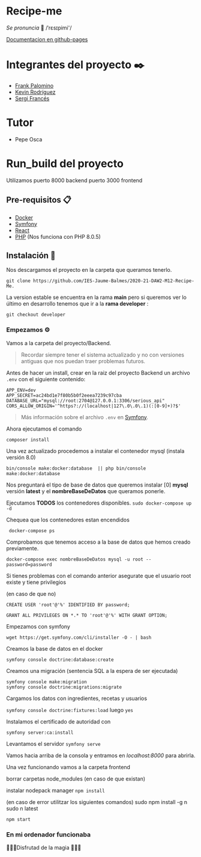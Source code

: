 # Recipe-me

*Se pronuncia* 📖 /ˈrɛsɪpimi'/

[Documentacion en github-pages](https://ies-jaume-balmes.github.io/2020-21-DAW2-M12-Recipe-Me/)

# Integrantes del proyecto ✒️
- [Frank Palomino](https://github.com/FrankPalomino)
- [Kevin Rodríguez](https://github.com/KevinrodriguezFernand)
- [Sergi Francés](https://github.com/francessergi)

# Tutor
- Pepe Osca

# Run_build del proyecto 


Utilizamos puerto 8000 backend puerto 3000 frontend

## Pre-requisitos 📋 

* [Docker](https://www.docker.com/products/docker-desktop)
* [Symfony](https://symfony.com/download) 
* [React](https://reactjs.org/)
* [PHP](https://www.php.net/downloads.php) (Nos funciona con PHP 8.0.5)

## Instalación 🔧

Nos descargamos el proyecto en la carpeta que queramos tenerlo. 
```
git clone https://github.com/IES-Jaume-Balmes/2020-21-DAW2-M12-Recipe-Me.
```
La version estable se encuentra en la rama **main** pero si queremos ver lo último en desarrollo tenemos que ir a la **rama developer** :
```
git checkout developer
```

### Empezamos ⚙️
Vamos a la carpeta del proyecto/Backend.

>Recordar siempre tener el sistema actualizado y no con versiones antiguas que nos puedan traer problemas futuros.

Antes de hacer un install, crear en la raiz del proyecto Backend un archivo ``.env`` con el siguiente contenido:

```
APP_ENV=dev
APP_SECRET=ac24bd1e7f80b5b0f2eeea7239c97cba
DATABASE_URL="mysql://root:2704@127.0.0.1:3306/serious_api"
CORS_ALLOW_ORIGIN='^https?://(localhost|127\.0\.0\.1)(:[0-9]+)?$'
```
 >Más información sobre el archivo ``.env`` en [Symfony](https://symfony.com/doc/current/best_practices.html#use-environment-variables-for-infrastructure-configuration).

Ahora ejecutamos el comando
```
composer install
```

Una vez actualizado procedemos a instalar el contenedor mysql (instala versión 8.0)

```
bin/console make:docker:database  || php bin/console make:docker:database
```

Nos preguntará el tipo de base de datos que queremos instalar [0] __mysql__ versión __latest__ y el __nombreBaseDeDatos__ que queramos ponerle.

Ejecutamos **TODOS** los contenedores disponibles.
```sudo docker-compose up -d```

Chequea que los contenedores estan encendidos

``` docker-compose ps```

Comprobamos que tenemos acceso a la base de datos que hemos creado previamente.
```
docker-compose exec nombreBaseDeDatos mysql -u root --password=password
```

Si tienes problemas con el comando anterior asegurate que el usuario root existe y tiene privilegios 


(en caso de que no)
```
CREATE USER 'root'@'%' IDENTIFIED BY password;

GRANT ALL PRIVILEGES ON *.* TO 'root'@'%' WITH GRANT OPTION;
```


Empezamos con symfony
```
wget https://get.symfony.com/cli/installer -O - | bash
```

Creamos la base de datos en el docker
```
symfony console doctrine:database:create
```

Creamos una migración (sentencia SQL a la espera de ser ejecutada)
```
symfony console make:migration
symfony console doctrine:migrations:migrate
```

Cargamos los datos con ingredientes, recetas y usuarios

```symfony console doctrine:fixtures:load``` luego ``yes``


Instalamos el certificado de autoridad con

```symfony server:ca:install```


Levantamos el servidor
```symfony serve```

Vamos hacia arriba de la consola y entramos en *localhost:8000* para abrirla.


Una vez funcionando vamos a la carpeta frontend

borrar carpetas node_modules (en caso de que existan)


instalar nodepack manager
```npm install```

(en caso de error utilitzar los siguientes comandos)
sudo npm install -g n
sudo n latest

```npm start``` 

### En mi ordenador funcionaba

🎁🎁🎁Disfrutad de la magia 🎁🎁🎁